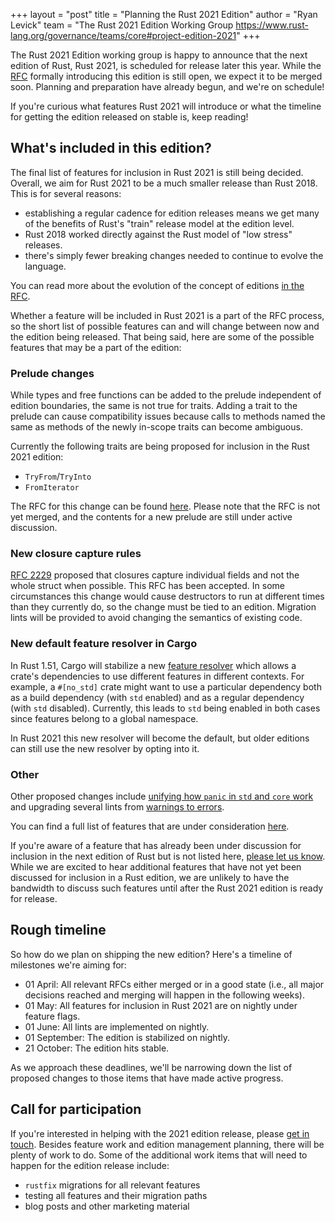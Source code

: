 +++
layout = "post"
title = "Planning the Rust 2021 Edition"
author = "Ryan Levick"
team = "The Rust 2021 Edition Working Group <https://www.rust-lang.org/governance/teams/core#project-edition-2021>"
+++

The Rust 2021 Edition working group is happy to announce that the next edition of Rust, Rust 2021, is scheduled for release later this year. While the [RFC](https://github.com/rust-lang/rfcs/pull/3085) formally introducing this edition is still open, we expect it to be merged soon. Planning and preparation have already begun, and we're on schedule!

If you're curious what features Rust 2021 will introduce or what the timeline for getting the edition released on stable is, keep reading! 

## What's included in this edition?

The final list of features for inclusion in Rust 2021 is still being decided. Overall, we aim for Rust 2021 to be a much smaller release than Rust 2018. This is for several reasons: 
* establishing a regular cadence for edition releases means we get many of the benefits of Rust's "train" release model at the edition level.
* Rust 2018 worked directly against the Rust model of "low stress" releases. 
* there's simply fewer breaking changes needed to continue to evolve the language. 

You can read more about the evolution of the concept of editions [in the RFC](https://github.com/rust-lang/rfcs/pull/3085).

Whether a feature will be included in Rust 2021 is a part of the RFC process, so the short list of possible features can and will change between now and the edition being released. That being said, here are some of the possible features that may be a part of the edition:

### Prelude changes 

While types and free functions can be added to the prelude independent of edition boundaries, the same is not true for traits. Adding a trait to the prelude can cause compatibility issues because calls to methods named the same as methods of the newly in-scope traits can become ambiguous. 

Currently the following traits are being proposed for inclusion in the Rust 2021 edition:
* `TryFrom`/`TryInto`
* `FromIterator`

The RFC for this change can be found [here](https://github.com/rust-lang/rfcs/pull/3090). Please note that the RFC is not yet merged, and the contents for a new prelude are still under active discussion.

### New closure capture rules 

[RFC 2229](https://github.com/rust-lang/rfcs/pull/2229) proposed that closures capture individual fields and not the whole struct when possible. This RFC has been accepted. In some circumstances this change would cause destructors to run at different times than they currently do, so the change must be tied to an edition. Migration lints will be provided to avoid changing the semantics of existing code.

### New default feature resolver in Cargo 

In Rust 1.51, Cargo will stabilize a new [feature resolver](https://github.com/rust-lang/cargo/issues/8088) which allows a crate's dependencies to use different features in different contexts. For example, a `#[no_std]` crate might want to use a particular dependency both as a build dependency (with `std` enabled) and as a regular dependency (with `std` disabled). Currently, this leads to `std` being enabled in both cases since features belong to a global namespace. 

In Rust 2021 this new resolver will become the default, but older editions can still use the new resolver by opting into it.

### Other 

Other proposed changes include [unifying how `panic` in `std` and `core` work](https://github.com/rust-lang/rust/issues/80162) and upgrading several lints from [warnings to errors](https://github.com/rust-lang/rust/issues/80165).

You can find a full list of features that are under consideration [here](https://docs.google.com/spreadsheets/d/1chZ2SL9T444nvU9al1kQ7TJMwC3IVQQV2xIv1HWGQ_k/edit?usp=sharing). 

If you're aware of a feature that has already been under discussion for inclusion in the next edition of Rust but is not listed here, [please let us know](https://rust-lang.zulipchat.com/#narrow/stream/268952-edition-2021). While we are excited to hear additional features that have not yet been discussed for inclusion in a Rust edition, we are unlikely to have the bandwidth to discuss such features until after the Rust 2021 edition is ready for release. 

## Rough timeline 

So how do we plan on shipping the new edition? Here's a timeline of milestones we're aiming for: 

* 01 April: All relevant RFCs either merged or in a good state (i.e., all major decisions reached and merging will happen in the following weeks). 
* 01 May: All features for inclusion in Rust 2021 are on nightly under feature flags.
* 01 June: All lints are implemented on nightly.
* 01 September: The edition is stabilized on nightly.
* 21 October: The edition hits stable.

As we approach these deadlines, we'll be narrowing down the list of proposed changes to those items that have made active progress.

## Call for participation

If you're interested in helping with the 2021 edition release, please [get in touch](https://rust-lang.zulipchat.com/#narrow/stream/268952-edition-2021). Besides feature work and edition management planning, there will be plenty of work to do. Some of the additional work items that will need to happen for the edition release include:
* `rustfix` migrations for all relevant features 
* testing all features and their migration paths
* blog posts and other marketing material
